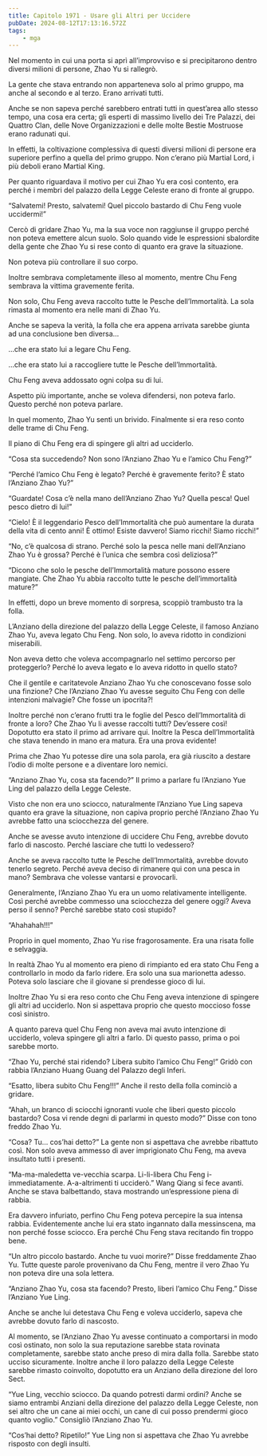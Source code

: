 ```yaml
---
title: Capitolo 1971 - Usare gli Altri per Uccidere
pubDate: 2024-08-12T17:13:16.572Z
tags:
    - mga
---
```





Nel momento in cui una porta si aprì all’improvviso e si precipitarono dentro diversi milioni di persone, Zhao Yu si rallegrò.


La gente che stava entrando non apparteneva solo al primo gruppo, ma anche al secondo e al terzo. Erano arrivati tutti.


Anche se non sapeva perché sarebbero entrati tutti in quest’area allo stesso tempo, una cosa era certa; gli esperti di massimo livello dei Tre Palazzi, dei Quattro Clan, delle Nove Organizzazioni e delle molte Bestie Mostruose erano radunati qui.


In effetti, la coltivazione complessiva di questi diversi milioni di persone era superiore perfino a quella del primo gruppo. Non c’erano più Martial Lord, i più deboli erano Martial King.


Per quanto riguardava il motivo per cui Zhao Yu era così contento, era perché i membri del palazzo della Legge Celeste erano di fronte al gruppo.


“Salvatemi! Presto, salvatemi! Quel piccolo bastardo di Chu Feng vuole uccidermi!”


Cercò di gridare Zhao Yu, ma la sua voce non raggiunse il gruppo perché non poteva emettere alcun suolo. Solo quando vide le espressioni sbalordite della gente che Zhao Yu si rese conto di quanto era grave la situazione.


Non poteva più controllare il suo corpo.


Inoltre sembrava completamente illeso al momento, mentre Chu Feng sembrava la vittima gravemente ferita.

Non solo, Chu Feng aveva raccolto tutte le Pesche dell’Immortalità. La sola rimasta al momento era nelle mani di Zhao Yu.


Anche se sapeva la verità, la folla che era appena arrivata sarebbe giunta ad una conclusione ben diversa…


…che era stato lui a legare Chu Feng.


…che era stato lui a raccogliere tutte le Pesche dell’Immortalità.


Chu Feng aveva addossato ogni colpa su di lui.


Aspetto più importante, anche se voleva difendersi, non poteva farlo. Questo perché non poteva parlare.


In quel momento, Zhao Yu sentì un brivido. Finalmente si era reso conto delle trame di Chu Feng.


Il piano di Chu Feng era di spingere gli altri ad ucciderlo.

“Cosa sta succedendo? Non sono l’Anziano Zhao Yu e l’amico Chu Feng?”


“Perché l’amico Chu Feng è legato? Perché è gravemente ferito? È stato l’Anziano Zhao Yu?”


“Guardate! Cosa c’è nella mano dell’Anziano Zhao Yu? Quella pesca! Quel pesco dietro di lui!”


“Cielo! È il leggendario Pesco dell’Immortalità che può aumentare la durata della vita di cento anni! È ottimo! Esiste davvero! Siamo ricchi! Siamo ricchi!”


“No, c’è qualcosa di strano. Perché solo la pesca nelle mani dell’Anziano Zhao Yu è grossa? Perché è l’unica che sembra così deliziosa?”

“Dicono che solo le pesche dell’Immortalità mature possono essere mangiate. Che Zhao Yu abbia raccolto tutte le pesche dell’immortalità mature?”


In effetti, dopo un breve momento di sorpresa, scoppiò trambusto tra la folla.


L’Anziano della direzione del palazzo della Legge Celeste, il famoso Anziano Zhao Yu, aveva legato Chu Feng. Non solo, lo aveva ridotto in condizioni miserabili.


Non aveva detto che voleva accompagnarlo nel settimo percorso per proteggerlo? Perché lo aveva legato e lo aveva ridotto in quello stato?

Che il gentile e caritatevole Anziano Zhao Yu che conoscevano fosse solo una finzione? Che l’Anziano Zhao Yu avesse seguito Chu Feng con delle intenzioni malvagie? Che fosse un ipocrita?!


Inoltre perché non c’erano frutti tra le foglie del Pesco dell’Immortalità di fronte a loro? Che Zhao Yu li avesse raccolti tutti? Dev’essere così! Dopotutto era stato il primo ad arrivare qui. Inoltre la Pesca dell’Immortalità che stava tenendo in mano era matura. Era una prova evidente!


Prima che Zhao Yu potesse dire una sola parola, era già riuscito a destare l’odio di molte persone e a diventare loro nemici.

“Anziano Zhao Yu, cosa sta facendo?” Il primo a parlare fu l’Anziano Yue Ling del palazzo della Legge Celeste.


Visto che non era uno sciocco, naturalmente l’Anziano Yue Ling sapeva quanto era grave la situazione, non capiva proprio perché l’Anziano Zhao Yu avrebbe fatto una sciocchezza del genere.

Anche se avesse avuto intenzione di uccidere Chu Feng, avrebbe dovuto farlo di nascosto. Perché lasciare che tutti lo vedessero?

Anche se aveva raccolto tutte le Pesche dell’Immortalità, avrebbe dovuto tenerlo segreto. Perché aveva deciso di rimanere qui con una pesca in mano? Sembrava che volesse vantarsi e provocarli.


Generalmente, l’Anziano Zhao Yu era un uomo relativamente intelligente. Così perché avrebbe commesso una sciocchezza del genere oggi? Aveva perso il senno? Perché sarebbe stato così stupido?

“Ahahahah!!!”


Proprio in quel momento, Zhao Yu rise fragorosamente. Era una risata folle e selvaggia.


In realtà Zhao Yu al momento era pieno di rimpianto ed era stato Chu Feng a controllarlo in modo da farlo ridere. Era solo una sua marionetta adesso. Poteva solo lasciare che il giovane si prendesse gioco di lui.


Inoltre Zhao Yu si era reso conto che Chu Feng aveva intenzione di spingere gli altri ad ucciderlo. Non si aspettava proprio che questo moccioso fosse così sinistro.


A quanto pareva quel Chu Feng non aveva mai avuto intenzione di ucciderlo, voleva spingere gli altri a farlo. Di questo passo, prima o poi sarebbe morto.


“Zhao Yu, perché stai ridendo? Libera subito l’amico Chu Feng!” Gridò con rabbia l’Anziano Huang Guang del Palazzo degli Inferi.


“Esatto, libera subito Chu Feng!!!” Anche il resto della folla cominciò a gridare.

“Ahah, un branco di sciocchi ignoranti vuole che liberi questo piccolo bastardo? Cosa vi rende degni di parlarmi in questo modo?” Disse con tono freddo Zhao Yu.


“Cosa? Tu… cos’hai detto?” La gente non si aspettava che avrebbe ribattuto così. Non solo aveva ammesso di aver imprigionato Chu Feng, ma aveva insultato tutti i presenti.

“Ma-ma-maledetta ve-vecchia scarpa. Li-li-libera Chu Feng i-immediatamente. A-a-altrimenti ti ucciderò.” Wang Qiang si fece avanti. Anche se stava balbettando, stava mostrando un’espressione piena di rabbia.


Era davvero infuriato, perfino Chu Feng poteva percepire la sua intensa rabbia. Evidentemente anche lui era stato ingannato dalla messinscena, ma non perché fosse sciocco. Era perché Chu Feng stava recitando fin troppo bene.

“Un altro piccolo bastardo. Anche tu vuoi morire?” Disse freddamente Zhao Yu. Tutte queste parole provenivano da Chu Feng, mentre il vero Zhao Yu non poteva dire una sola lettera.


“Anziano Zhao Yu, cosa sta facendo? Presto, liberi l’amico Chu Feng.” Disse l’Anziano Yue Ling.

Anche se anche lui detestava Chu Feng e voleva ucciderlo, sapeva che avrebbe dovuto farlo di nascosto.


Al momento, se l’Anziano Zhao Yu avesse continuato a comportarsi in modo così ostinato, non solo la sua reputazione sarebbe stata rovinata completamente, sarebbe stato anche preso di mira dalla folla. Sarebbe stato ucciso sicuramente. Inoltre anche il loro palazzo della Legge Celeste sarebbe rimasto coinvolto, dopotutto era un Anziano della direzione del loro Sect.

“Yue Ling, vecchio sciocco. Da quando potresti darmi ordini? Anche se siamo entrambi Anziani della direzione del palazzo della Legge Celeste, non sei altro che un cane ai miei occhi, un cane di cui posso prendermi gioco quanto voglio.” Consigliò l’Anziano Zhao Yu.

“Cos’hai detto? Ripetilo!” Yue Ling non si aspettava che Zhao Yu avrebbe risposto con degli insulti.

